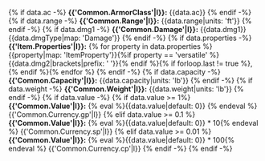 {% if data.ac -%}
**{{'Common.ArmorClass'|l}}:** {{data.ac}}
{% endif -%}
{% if data.range -%}
**{{'Common.Range'|l}}:** {{data.range|units: 'ft'}}
{% endif -%}
{% if data.dmg1 -%}
**{{'Common.Damage'|l}}:** {{data.dmg1}} {{data.dmgType|map: 'Damage'}}
{% endif -%}
{% if data.properties -%}
**{{'Item.Properties'|l}}:** {% for property in data.properties %}{{property|map: 'ItemProperty'}}{%if property == 'versatile' %}{{data.dmg2|brackets|prefix: ' '}}{% endif %}{% if forloop.last != true %}, {% endif %}{% endfor %}
{% endif -%}
{% if data.capacity -%}
**{{'Common.Capacity'|l}}:** {{data.capacity|units: 'lb'}}
{% endif -%}
{% if data.weight -%}
**{{'Common.Weight'|l}}:** {{data.weight|units: 'lb'}}
{% endif -%}
{% if data.value -%}
{% if data.value >= 1%}
**{{'Common.Value'|l}}:** {% eval %}{{data.value|default: 0}} {% endeval %} {{'Common.Currency.gp'|l}}
{% elif data.value >= 0.1 %}
**{{'Common.Value'|l}}:** {% eval %}{{data.value|default: 0}} * 10{% endeval %} {{'Common.Currency.sp'|l}}
{% elif data.value >= 0.01 %}
**{{'Common.Value'|l}}:** {% eval %}{{data.value|default: 0}} * 100{% endeval %} {{'Common.Currency.cp'|l}}
{% endif -%}
{% endif -%}
